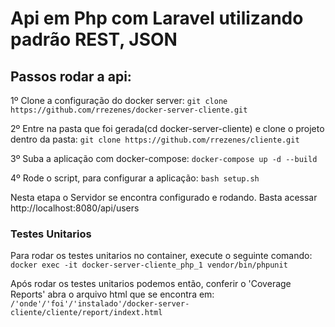 # Api em Php com Laravel utilizando padrão REST, JSON

## Passos rodar a api:
1º Clone a configuração do docker server: 
`git clone https://github.com/rrezenes/docker-server-cliente.git`

2º Entre na pasta que foi gerada(cd docker-server-cliente) e clone o projeto dentro da pasta:
`git clone https://github.com/rrezenes/cliente.git`

3º Suba a aplicação com docker-compose:
`docker-compose up -d --build`

4º Rode o script, para configurar a aplicação:
`bash setup.sh`

Nesta etapa o Servidor se encontra configurado e rodando. Basta acessar http://localhost:8080/api/users


### Testes Unitarios
Para rodar os testes unitarios no container, execute o seguinte comando:
`docker exec -it docker-server-cliente_php_1 vendor/bin/phpunit`

Após rodar os testes unitarios podemos então, conferir o 'Coverage Reports' abra o arquivo html que se encontra em:
`/'onde'/'foi'/'instalado'/docker-server-cliente/cliente/report/indext.html`
